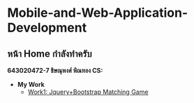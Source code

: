 # Mobile-and-Web-Application-Development

## หน้า Home กำลังทำครับ

**643020472-7 ชิษณุพงศ์ พิณทอง CS:**

  - **My Work**
    - [Work1: Jquery+Bootstrap Matching Game](https://chisanupong45.github.io/Mobile-and-Web-Application-Development/work1/)
